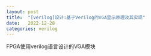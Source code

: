 ```yaml
---
layout: post
title:  "[verilog]设计:基于Verilog的VGA显示原理及其实现"
date:   2022-12-28 
categories: verilog
---
```

FPGA使用verilog语言设计的VGA模块